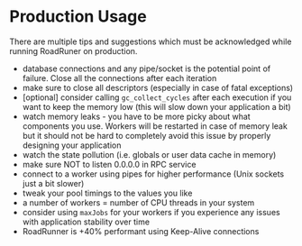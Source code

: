# Production Usage
There are multiple tips and suggestions which must be acknowledged while running RoadRuner on production.

- database connections and any pipe/socket is the potential point of failure. Close all the connections after each iteration
- make sure to close all descriptors (especially in case of fatal exceptions)
- [optional] consider calling `gc_collect_cycles` after each execution if you want to keep the memory low (this will slow down your application a bit)
- watch memory leaks - you have to be more picky about what components you use. Workers will be restarted in case of memory leak but it should not be hard to completely avoid this issue by properly designing your application
- watch the state pollution (i.e. globals or user data cache in memory)
- make sure NOT to listen 0.0.0.0 in RPC service
- connect to a worker using pipes for higher performance (Unix sockets just a bit slower)
- tweak your pool timings to the values you like
- a number of workers = number of CPU threads in your system
- consider using `maxJobs` for your workers if you experience any issues with application stability over time
- RoadRunner is +40% performant using Keep-Alive connections
